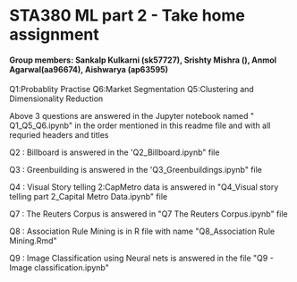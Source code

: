 # STA380 ML part 2 - Take home assignment
#### Group members: Sankalp Kulkarni (sk57727), Srishty Mishra (), Anmol Agarwal(aa96674), Aishwarya (ap63595)

Q1:Probablity Practise
Q6:Market Segmentation 
Q5:Clustering and Dimensionality Reduction 

Above 3 questions are answered in the Jupyter notebook named " Q1_Q5_Q6.ipynb" in the order mentioned in this readme file and with all requried headers and titles


Q2 : Billboard is answered in the 'Q2_Billboard.ipynb" file 

Q3 : Greenbuilding is answered in the 'Q3_Greenbuildings.ipynb" file

Q4 : Visual Story telling 2:CapMetro data is answered in "Q4_Visual story telling part 2_Capital Metro Data.ipynb" file

Q7 : The Reuters Corpus is answered in "Q7 The Reuters Corpus.ipynb" file

Q8 : Association Rule Mining is in R file with name "Q8_Association Rule Mining.Rmd"

Q9 : Image Classification using Neural nets is answered in the file "Q9 - Image classification.ipynb"






